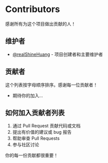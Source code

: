 # Contributors

感谢所有为这个项目做出贡献的人！

## 维护者

- [@realShineHuang](https://github.com/realShineHuang) - 项目创建者和主要维护者

## 贡献者

这个列表按字母顺序排序。感谢每一位贡献者！

- 期待你的加入...

## 如何加入贡献者列表

1. 通过 Pull Request 贡献代码或文档
2. 提出有价值的建议或 bug 报告
3. 帮助审查 Pull Requests
4. 参与社区讨论

你的每一份贡献都很重要！ 